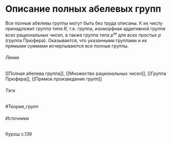 # Описание полных абелевых групп
Все полные абелевы группы могут быть без труда описаны. К их числу принадлежит *группа типа R*, т.е. группа, изоморфная аддитивной группе всех рациональных чисел, а также группа типа $p^\infty$ для всех простых $p$ (группа Прюфера). Оказывается, что указанными группами и их прямыми суммами исчерпываются все полные группы.

###### Линки
 [[Полная абелева группа]], [[Множество рациональных чисел]], [[Группа Прюфера]], [[Прямое произведение групп]]
###### Тэги
 #Теория_групп 
###### Источники
 Курош с.139